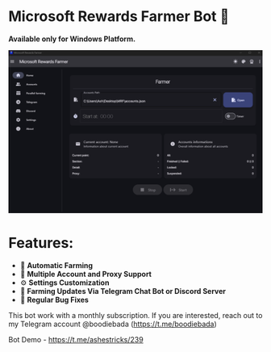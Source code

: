 # Microsoft Rewards Farmer Bot 🥇
**Available only for Windows Platform.**

![BOT Screenshot](https://github.com/ashtrobe/microsoft-rewards-farmer-bot/blob/main/bot-ss.png)

# **Features:**

- 🤖 **Automatic Farming**
- 🔢 **Multiple Account and Proxy Support**
- ⚙️ **Settings Customization**
- 📲 **Farming Updates Via Telegram Chat Bot or Discord Server**
- 🔧 **Regular Bug Fixes**

This bot work with a monthly subscription. If you are interested, reach out to my Telegram account @boodiebada (https://t.me/boodiebada) 

Bot Demo - https://t.me/ashestricks/239
